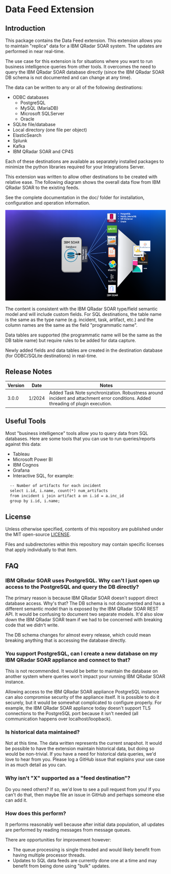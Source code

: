 # Data Feed Extension

## Introduction
This package contains the Data Feed extension.  This extension allows you to maintain "replica" data for a IBM QRadar SOAR system.  The updates are performed in near real-time.

The use case for this extension is for situations where you want to run business intelligence queries from other tools.  It overcomes the need to query the IBM QRadar SOAR database directly (since the IBM QRadar SOAR DB schema is not documented and can change at any time).

The data can be written to any or all of the following destinations:

- ODBC databases
  * PostgreSQL
  * MySQL (MariaDB)
  * Microsoft SQLServer
  * Oracle
- SQLite file/database
- Local directory (one file per object)
- ElasticSearch
- Splunk
- Kafka
- IBM QRadar SOAR and CP4S

Each of these destinations are available as separately installed packages to minimize the python libraries required for your Integrations Server.

This extension was written to allow other destinations to be created with relative ease. The following diagram shows the overall data flow from IBM QRadar SOAR to the existing feeds.

See the complete documentation in the doc/ folder for installation, configuration and operation information.

![Data Feed Diagram](screenshots/diagram2_appexch.png)

The content is consistent with the IBM QRadar SOAR type/field semantic model and will include custom fields.  For SQL destinations, the table name is the same as the type name (e.g. incident, task, artifact, etc.) and the column names are the same as the field "programmatic name".

Data tables are supported (the programmatic name will be the same as the DB table name) but require rules to be added for data capture.

Newly added fields and data tables are created in the destination database (for ODBC/SQLite destinations) in real-time.

## Release Notes
| Version | Date | Notes |
| ------- | ---- | ----- |
| 3.0.0   | 1/2024 | Added Task Note synchronization. Robustness around incident and attachment error conditions. Added threading of plugin execution. |


## Useful Tools
Most "business intelligence" tools allow you to query data from SQL databases.  Here are some tools that you can use to run queries/reports against this data:

* Tableau
* Microsoft Power BI
* IBM Cognos
* Grafana
* Interactive SQL, for example:

```
  -- Number of artifacts for each incident
  select i.id, i.name, count(*) num_artifacts
  from incident i join artifact a on i.id = a.inc_id
  group by i.id, i.name;
```

## License

Unless otherwise specified, contents of this repository are published under the MIT open-source
[LICENSE](LICENSE).

Files and subdirectories within this repository may contain specific licenses that apply individually to that item.

## FAQ
### IBM QRadar SOAR uses PostgreSQL.  Why can't I just open up access to the PostgreSQL and query the DB directly?
The primary reason is because IBM QRadar SOAR doesn't support direct database access.  Why's that?  The DB schema is not documented and has a different semantic model than is exposed by the IBM QRadar SOAR REST API.  It would be confusing to document two separate models.  It'd also slow down the IBM QRadar SOAR team if we had to be concerned with breaking code that we didn't write.

The DB schema changes for almost every release, which could mean breaking anything that is accessing the database directly.

### You support PostgreSQL, can I create a new database on my IBM QRadar SOAR appliance and connect to that?
This is not recommended.  It would be better to maintain the database on another system where queries won't impact your running IBM QRadar SOAR instance.

Allowing access to the IBM QRadar SOAR appliance PostgreSQL instance can also compromise security of the appliance itself.  It is possible to do it securely, but it would be somewhat complicated to configure properly.  For example, the IBM QRadar SOAR appliance today doesn't support TLS connections to the PostgreSQL port because it isn't needed (all communication happens over localhost/loopback).

### Is historical data maintained?
Not at this time.  The data written represents the current snapshot.  It would be possible to have the extension maintain historical data, but doing so would be non-trivial.  If you have a need for historical data queries, we'd love to hear from you.  Please log a GitHub issue that explains your use case in as much detail as you can.

### Why isn't "X" supported as a "feed destination"?
Do you need others?  If so, we'd love to see a pull request from you!  If you can't do that, then maybe file an issue in GitHub and perhaps someone else can add it.

### How does this perform?
It performs reasonably well because after initial data population, all updates are performed by reading messages from message queues.

There are opportunities for improvement however:

* The queue processing is single threaded and would likely benefit from having multiple processor threads.
* Updates to SQL data feeds are currently done one at a time and may benefit from being done using "bulk" updates.
